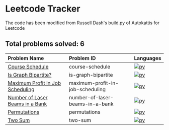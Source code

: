 # Leetcode Tracker

The code has been modified from Russell Dash's build.py of Autokattis for Leetcode

## Total problems solved: 6

|Problem Name|Problem ID|Languages|
|:---|:---|:---|
|[Course Schedule](https://leetcode.com/problems/course-schedule)| course-schedule |[![py](https://github.com/abrahamcalf/programming-languages-logos/blob/master/src/python/python_24x24.png)](src/Course%20Schedule/course-schedule.py)|
|[Is Graph Bipartite?](https://leetcode.com/problems/is-graph-bipartite)| is-graph-bipartite |[![py](https://github.com/abrahamcalf/programming-languages-logos/blob/master/src/python/python_24x24.png)](src/Is%20Graph%20Bipartite%3f/is-graph-bipartite.py)|
|[Maximum Profit in Job Scheduling](https://leetcode.com/problems/maximum-profit-in-job-scheduling)| maximum-profit-in-job-scheduling |[![py](https://github.com/abrahamcalf/programming-languages-logos/blob/master/src/python/python_24x24.png)](src/Maximum%20Profit%20in%20Job%20Scheduling/maximum-profit-in-job-scheduling.py)|
|[Number of Laser Beams in a Bank](https://leetcode.com/problems/number-of-laser-beams-in-a-bank)| number-of-laser-beams-in-a-bank |[![py](https://github.com/abrahamcalf/programming-languages-logos/blob/master/src/python/python_24x24.png)](src/Number%20of%20Laser%20Beams%20in%20a%20Bank/number-of-laser-beams-in-a-bank.py)|
|[Permutations](https://leetcode.com/problems/permutations)| permutations |[![py](https://github.com/abrahamcalf/programming-languages-logos/blob/master/src/python/python_24x24.png)](src/Permutations/permutations.py)|
|[Two Sum](https://leetcode.com/problems/two-sum)| two-sum |[![py](https://github.com/abrahamcalf/programming-languages-logos/blob/master/src/python/python_24x24.png)](src/Two%20Sum/two-sum.py)|
